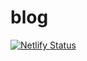 # blog
[![Netlify Status](https://api.netlify.com/api/v1/badges/d8701a24-4303-410a-9f36-0113d9457461/deploy-status)](https://app.netlify.com/sites/blog-dohq/deploys)
